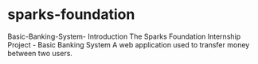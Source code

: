 # sparks-foundation
Basic-Banking-System-
Introduction
The Sparks Foundation Internship Project - Basic Banking System
A web application used to transfer money between two users.


